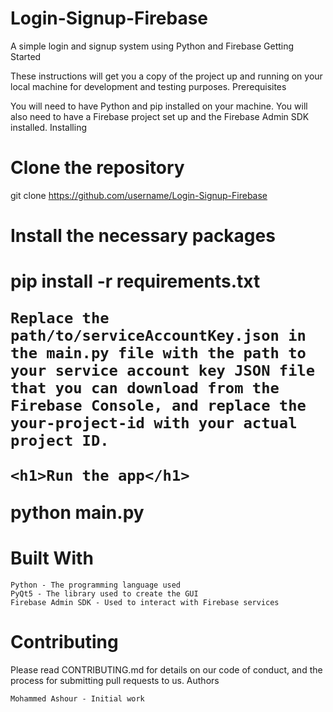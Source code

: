 <h1>Login-Signup-Firebase</h1>

A simple login and signup system using Python and Firebase
Getting Started

These instructions will get you a copy of the project up and running on your local machine for development and testing purposes.
Prerequisites

You will need to have Python and pip installed on your machine.
You will also need to have a Firebase project set up and the Firebase Admin SDK installed.
Installing

   <h1>Clone the repository</h1>

git clone https://github.com/username/Login-Signup-Firebase

   <h1> Install the necessary packages<h1>

pip install -r requirements.txt

    Replace the path/to/serviceAccountKey.json in the main.py file with the path to your service account key JSON file that you can download from the Firebase Console, and replace the your-project-id with your actual project ID.

    <h1>Run the app</h1>

python main.py

<h1>Built With</h1>

    Python - The programming language used
    PyQt5 - The library used to create the GUI
    Firebase Admin SDK - Used to interact with Firebase services

<h1><h1>Contributing</h1>

Please read CONTRIBUTING.md for details on our code of conduct, and the process for submitting pull requests to us.
Authors

    Mohammed Ashour - Initial work 
